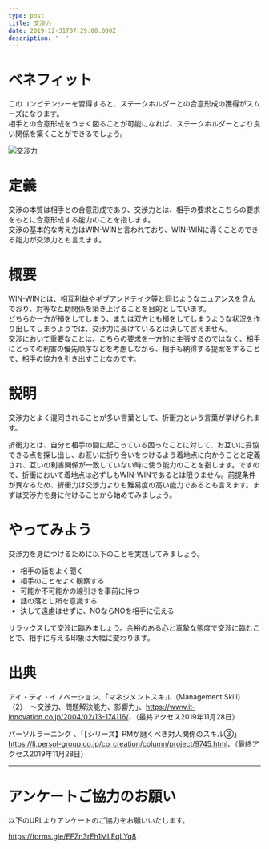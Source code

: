 ```yaml
---
type: post
title: 交渉力
date: 2019-12-31T07:29:00.000Z
description: '  '
---
```

# ベネフィット

このコンピテンシーを習得すると、ステークホルダーとの合意形成の獲得がスムーズになります。\
相手との合意形成をうまく図ることが可能になれば、ステークホルダーとより良い関係を築くことができるでしょう。

![交渉力](/img/交渉力.png "交渉力")

# 定義

交渉の本質は相手との合意形成であり、交渉力とは、相手の要求とこちらの要求をもとに合意形成する能力のことを指します。\
交渉の基本的な考え方はWIN-WINと言われており、WIN-WINに導くことのできる能力が交渉力とも言えます。

# 概要

WIN-WINとは、相互利益やギブアンドテイク等と同じようなニュアンスを含んでおり、対等な互助関係を築き上げることを目的としています。\
どちらか一方が損をしてしまう、または双方とも損をしてしまうような状況を作り出してしまうようでは、交渉力に長けているとは決して言えません。\
交渉において重要なことは、こちらの要求を一方的に主張するのではなく、相手にとっての利害の優先順序などを考慮しながら、相手も納得する提案をすることで、相手の協力を引き出すことなのです。

# 説明

交渉力とよく混同されることが多い言葉として、折衝力という言葉が挙げられます。

折衝力とは、自分と相手の間に起こっている困ったことに対して、お互いに妥協できる点を探し出し、お互いに折り合いをつけるよう着地点に向かうことと定義され、互いの利害関係が一致していない時に使う能力のことを指します。ですので、折衝において着地点は必ずしもWIN-WINであるとは限りません。前提条件が異なるため、折衝力は交渉力よりも難易度の高い能力であるとも言えます。まずは交渉力を身に付けることから始めてみましょう。

# やってみよう

交渉力を身につけるために以下のことを実践してみましょう。

* 相手の話をよく聞く
* 相手のことをよく観察する
* 可能か不可能かの線引きを事前に持つ
* 話の落とし所を意識する
* 決して遠慮はせずに、NOならNOを相手に伝える

リラックスして交渉に臨みましょう。余裕のある心と真摯な態度で交渉に臨むことで、相手に与える印象は大幅に変わります。

# 出典

アイ・ティ・イノベーション、「マネジメントスキル（Management Skill）（2）　〜交渉力、問題解決能力、影響力」、<https://www.it-innovation.co.jp/2004/02/13-174116/>、（最終アクセス2019年11月28日）

パーソルラーニング 、「【シリーズ】PMが磨くべき対人関係のスキル③」<https://li.persol-group.co.jp/co_creation/column/project/9745.html>、（最終アクセス2019年11月28日）

---

# アンケートご協力のお願い

以下のURLよりアンケートのご協力をお願いいたします。

https://forms.gle/EFZn3rEh1MLEqLYq8

